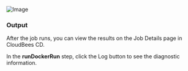 ![Image](images/images/runDockerRun1.png)


### Output

After the job runs, you can view the results on the Job Details page in CloudBees CD.



In the **runDockerRun** step, click the Log button to see the diagnostic information.


